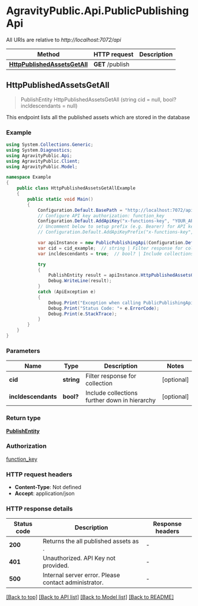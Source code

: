 # AgravityPublic.Api.PublicPublishingApi

All URIs are relative to *http://localhost:7072/api*

Method | HTTP request | Description
------------- | ------------- | -------------
[**HttpPublishedAssetsGetAll**](PublicPublishingApi.md#httppublishedassetsgetall) | **GET** /publish | 



## HttpPublishedAssetsGetAll

> PublishEntity HttpPublishedAssetsGetAll (string cid = null, bool? incldescendants = null)



This endpoint lists all the published assets which are stored in the database

### Example

```csharp
using System.Collections.Generic;
using System.Diagnostics;
using AgravityPublic.Api;
using AgravityPublic.Client;
using AgravityPublic.Model;

namespace Example
{
    public class HttpPublishedAssetsGetAllExample
    {
        public static void Main()
        {
            Configuration.Default.BasePath = "http://localhost:7072/api";
            // Configure API key authorization: function_key
            Configuration.Default.AddApiKey("x-functions-key", "YOUR_API_KEY");
            // Uncomment below to setup prefix (e.g. Bearer) for API key, if needed
            // Configuration.Default.AddApiKeyPrefix("x-functions-key", "Bearer");

            var apiInstance = new PublicPublishingApi(Configuration.Default);
            var cid = cid_example;  // string | Filter response for collection (optional) 
            var incldescendants = true;  // bool? | Include collections further down in hierarchy (optional) 

            try
            {
                PublishEntity result = apiInstance.HttpPublishedAssetsGetAll(cid, incldescendants);
                Debug.WriteLine(result);
            }
            catch (ApiException e)
            {
                Debug.Print("Exception when calling PublicPublishingApi.HttpPublishedAssetsGetAll: " + e.Message );
                Debug.Print("Status Code: "+ e.ErrorCode);
                Debug.Print(e.StackTrace);
            }
        }
    }
}
```

### Parameters


Name | Type | Description  | Notes
------------- | ------------- | ------------- | -------------
 **cid** | **string**| Filter response for collection | [optional] 
 **incldescendants** | **bool?**| Include collections further down in hierarchy | [optional] 

### Return type

[**PublishEntity**](PublishEntity.md)

### Authorization

[function_key](../README.md#function_key)

### HTTP request headers

- **Content-Type**: Not defined
- **Accept**: application/json


### HTTP response details
| Status code | Description | Response headers |
|-------------|-------------|------------------|
| **200** | Returns the all published assets as . |  -  |
| **401** | Unauthorized. API Key not provided. |  -  |
| **500** | Internal server error. Please contact administrator. |  -  |

[[Back to top]](#)
[[Back to API list]](../README.md#documentation-for-api-endpoints)
[[Back to Model list]](../README.md#documentation-for-models)
[[Back to README]](../README.md)


